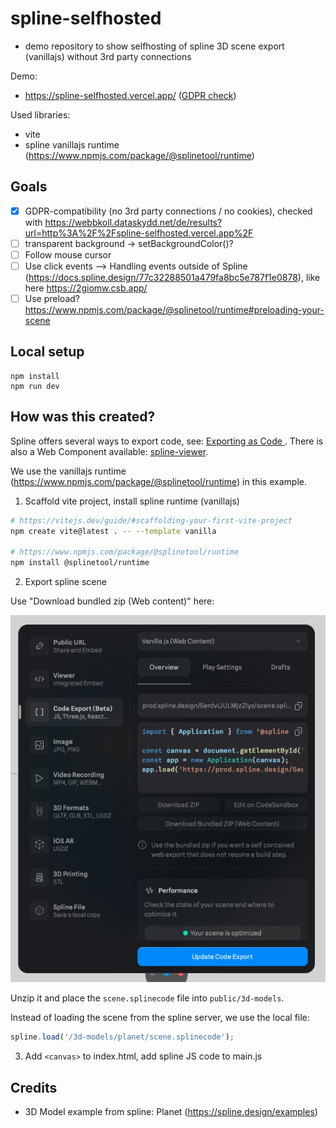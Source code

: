 # spline-selfhosted

- demo repository to show selfhosting of spline 3D scene export (vanillajs) without 3rd party connections

Demo: 

- https://spline-selfhosted.vercel.app/ ([GDPR check](https://webbkoll.dataskydd.net/de/results?url=http%3A%2F%2Fspline-selfhosted.vercel.app%2F))

Used libraries:

- vite
- spline vanillajs runtime (https://www.npmjs.com/package/@splinetool/runtime)

## Goals

- [x] GDPR-compatibility (no 3rd party connections / no cookies), checked with https://webbkoll.dataskydd.net/de/results?url=http%3A%2F%2Fspline-selfhosted.vercel.app%2F
- [ ] transparent background -> setBackgroundColor()?
- [ ] Follow mouse cursor 
- [ ] Use click events --> Handling events outside of Spline (https://docs.spline.design/77c32288501a479fa8bc5e787f1e0878), like here  https://2giomw.csb.app/
- [ ] Use preload? https://www.npmjs.com/package/@splinetool/runtime#preloading-your-scene

## Local setup

```
npm install 
npm run dev
```

## How was this created?

Spline offers several ways to export code, see: [Exporting as Code
](https://docs.spline.design/77c32288501a479fa8bc5e787f1e0878). There is also a Web Component available: 
[spline-viewer](https://viewer.spline.design/).

We use the vanillajs runtime (https://www.npmjs.com/package/@splinetool/runtime) in this example.

1. Scaffold vite project, install spline runtime (vanillajs)

```bash
# https://vitejs.dev/guide/#scaffolding-your-first-vite-project
npm create vite@latest . -- --template vanilla

# https://www.npmjs.com/package/@splinetool/runtime
npm install @splinetool/runtime
```

2. Export spline scene

Use "Download bundled zip (Web content)" here:

![screenshot spline export vanillajs dialog](screenshot_export_vanillajs.png)

Unzip it and place the `scene.splinecode` file into `public/3d-models`.

Instead of loading the scene from the spline server, we use the local file:

```js
spline.load('/3d-models/planet/scene.splinecode');
```

3. Add `<canvas>` to index.html, add spline JS code to main.js

## Credits

- 3D Model example from spline: Planet (https://spline.design/examples)